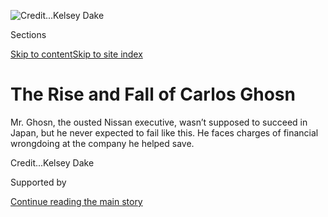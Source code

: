 <div id="app">

<div>

<div>

<div>

</div>

<div data-aria-hidden="false">

<div id="site-content" data-role="main">

<div>

<div class="css-1aor85t" style="opacity:0.000000001;z-index:-1;visibility:hidden">

<div class="css-1hqnpie">

<div class="css-epjblv">

<span class="css-17xtcya">[Business](/section/business)</span><span class="css-x15j1o">|</span><span class="css-fwqvlz">The
Rise and Fall of Carlos
Ghosn</span>

</div>

<div class="css-k008qs">

<div class="css-1iwv8en">

<span class="css-18z7m18"></span>

<div>

</div>

</div>

<span class="css-1n6z4y">https://nyti.ms/2Rq7kaX</span>

<div class="css-1705lsu">

<div class="css-4xjgmj">

<div class="css-4skfbu" data-role="toolbar" data-aria-label="Social Media Share buttons, Save button, and Comments Panel with current comment count" data-testid="share-tools">

  - 
  - 
  - 
  - 
    
    <div class="css-6n7j50">
    
    </div>

  - 
  - 

</div>

</div>

</div>

</div>

</div>

</div>

<div id="NYT_TOP_BANNER_REGION" class="css-11qgg8s">

</div>

<div id="fullBleedHeaderContent">

<div class="css-n4ws9g">

![<span class="css-cnj6d5 e1z0qqy90" itemprop="copyrightHolder"><span class="css-1ly73wi e1tej78p0">Credit...</span><span><span>Kelsey
Dake</span></span></span>](https://static01.nyt.com/images/2018/12/31/business/31ghosn-print-illo/merlin_148535898_66890dc1-8036-4526-886c-349e06968891-articleLarge.jpg?quality=75&auto=webp&disable=upscale)

</div>

<div class="css-a3jxye">

<div class="css-6cn7ki">

<div class="NYTAppHideMasthead css-1bcu9v6 e1suatyy0">

<div class="section css-1o1qe8k e1suatyy2">

<div class="css-cu5p7t er09x8g0">

<div class="css-6n7j50">

</div>

<span class="css-1dv1kvn">Sections</span>

[Skip to content](#site-content)[Skip to site index](#site-index)

</div>

<div class="css-10698na e1huz5gh0">

</div>

</div>

</div>

<div class="css-1sojcmr ehdk2mb0">

# The Rise and Fall of Carlos Ghosn

</div>

Mr. Ghosn, the ousted Nissan executive, wasn’t supposed to succeed in
Japan, but he never expected to fail like this. He faces charges of
financial wrongdoing at the company he helped
save.

</div>

</div>

<div class="css-nwzfg5 e1gnum310">

<span class="css-1f9pvn2 business"></span><span class="css-cnj6d5 e1z0qqy90" itemprop="copyrightHolder"><span class="css-1ly73wi e1tej78p0">Credit...</span><span><span>Kelsey
Dake</span></span></span>

</div>

<div id="sponsor-wrapper" class="css-1hyfx7x">

<div id="sponsor-slug" class="css-19vbshk">

Supported by

</div>

[Continue reading the main
story](#after-sponsor)

<div id="sponsor" class="ad sponsor-wrapper" style="text-align:center;height:100%;display:block">

</div>

<div id="after-sponsor">

</div>

</div>

<div class="css-1wx1auc e1gnum311">

<div class="css-18e8msd">

<div class="css-vp77d3 epjyd6m0">

<div class="css-1baulvz">

By [<span class="css-1baulvz" itemprop="name">Amy
Chozick</span>](https://www.nytimes.com/by/amy-chozick) and
[<span class="css-1baulvz last-byline" itemprop="name">Motoko
Rich</span>](https://www.nytimes.com/by/motoko-rich)

</div>

</div>

  - Dec. 30,
    2018

  - 
    
    <div class="css-4xjgmj">
    
    <div class="css-d8bdto" data-role="toolbar" data-aria-label="Social Media Share buttons, Save button, and Comments Panel with current comment count" data-testid="share-tools">
    
      - 
      - 
      - 
      - 
        
        <div class="css-6n7j50">
        
        </div>
    
      - 
      - 
    
    </div>
    
    </div>

</div>

</div>

</div>

<div class="section meteredContent css-1r7ky0e" name="articleBody" itemprop="articleBody">

<div class="css-1fanzo5 StoryBodyCompanionColumn">

<div class="css-53u6y8">

[Carlos
Ghosn](https://www.nytimes.com/2020/01/02/business/carlos-ghosn-france-extradite.html)
was tired. At 64 years old, the chairman of an auto empire that spanned
several continents and included Nissan, Renault and Mitsubishi wasn’t
bouncing back from jet lag the way he used to. Melatonin wasn’t working
anymore, and he had bouts of insomnia, phoning his children in the
middle of the night or going on long walks around his Tokyo or Paris
neighborhood. He planned to retire soon, stepping back from spending his
life on an airplane, albeit a luxurious one paid for by
[Nissan](https://www.nytimes.com/2020/01/02/business/carlos-ghosn-france-extradite.html).

Last month, just before Thanksgiving weekend, [Mr.
Ghosn](https://www.nytimes.com/2020/01/02/business/carlos-ghosn-france-extradite.html)
headed to Tokyo to meet his youngest daughter and her boyfriend and
attend a board meeting. He was scheduled to land at Haneda Airport at 4
p.m.

The daughter, Maya Ghosn, 26, had spent most of her childhood in Japan
and wanted to introduce her boyfriend, Patrick, to her favorite places.
Bringing a boyfriend home is a common rite of passage, but a
particularly intimidating prospect when growing up Ghosn — a child of
one of the most romanticized and ruthless chief executives the global
business community has ever seen.

Ms. Ghosn had made a 7:30 dinner reservation at Jiro, the
Michelin-starred sushi counter hidden in a basement in the city’s Ginza
district.

</div>

</div>

<div class="css-1fanzo5 StoryBodyCompanionColumn">

<div class="css-53u6y8">

On the tarmac in Beirut, Lebanon, Mr. Ghosn opened WhatsApp and texted
his four children on a group chain labeled “Game of Ghosns,” for his
favorite TV show, “Game of Thrones,” the bloody HBO drama about
dynasties under siege. “On my way to Tokyo\! Love you guys\!” Mr. Ghosn
texted as his jet lifted off.

</div>

</div>

<div class="css-79elbk" data-testid="photoviewer-wrapper">

<div class="css-z3e15g" data-testid="photoviewer-wrapper-hidden">

</div>

<div class="css-1a48zt4 ehw59r15" data-testid="photoviewer-children">

![<span class="css-16f3y1r e13ogyst0" data-aria-hidden="true">Police
officers outside the Tokyo jail where Carlos Ghosn, the former head of
Nissan, has been detained since his arrest in
November.</span><span class="css-cnj6d5 e1z0qqy90" itemprop="copyrightHolder"><span class="css-1ly73wi e1tej78p0">Credit...</span><span>Carl
Court/Getty
Images</span></span>](https://static01.nyt.com/images/2018/12/31/business/31ghosn-01/merlin_148370886_69c244a2-efa1-494a-8b89-94c09ba57217-articleLarge.jpg?quality=75&auto=webp&disable=upscale)

</div>

</div>

<div class="css-1fanzo5 StoryBodyCompanionColumn">

<div class="css-53u6y8">

He never made it to dinner.

On Nov. 19, Japanese prosecutors surrounded Mr. Ghosn’s Gulfstream after
its arrival and arrested him on allegations that for years he had
withheld millions of dollars in income from Nissan’s financial filings.

Ms. Ghosn was staying at her father’s corporate apartment, and when he
didn’t show up she checked with his longtime driver at Nissan, who
assured her his flight had probably been delayed. She texted: “Hey, just
heard your flight got delayed. Please let me know when you land, worried
about you.”

*\[Breaking a silence,* *[Mr. Ghosn’s daughters
said](https://www.nytimes.com/2018/12/29/business/carlos-ghosn-nissan-children.html)*
*they suspected that the charges against him were part of a revolt
within Nissan.\]*

</div>

</div>

<div class="css-1fanzo5 StoryBodyCompanionColumn">

<div class="css-53u6y8">

Exhausted from jet lag, she took a nap. Patrick woke her when he saw a
tweet about Mr. Ghosn’s arrest. “I was in shock,” she said in an
interview.

Minutes later, the doorbell rang. Two Japanese men in black suits
slipped off their shoes to enter the two-bedroom apartment and showed
Ms. Ghosn a brief note in English.

“There is a case against your father,” it read, according to Ms. Ghosn’s
account. “The Tokyo judge has warranted us access to search the house.
We need a witness. Thank you for cooperating.”

Fifteen men, also in suits, followed. They locked the front door, told
Ms. Ghosn that they were prosecutors, warned the couple not to use their
phones and suggested that they might tap the apartment. They rummaged
through Mr. Ghosn’s drawers, studying family photos, Maya’s 10th-grade
report card, personal letters, her parents’ divorce
papers.

</div>

</div>

<div class="css-79elbk" data-testid="photoviewer-wrapper">

<div class="css-z3e15g" data-testid="photoviewer-wrapper-hidden">

</div>

<div class="css-1a48zt4 ehw59r15" data-testid="photoviewer-children">

<div class="css-1xdhyk6 erfvjey0">

<span class="css-1ly73wi e1tej78p0">Image</span>

<div class="css-zjzyr8">

<div data-testid="lazyimage-container" style="height:284.84444444444443px">

</div>

</div>

</div>

<span class="css-16f3y1r e13ogyst0" data-aria-hidden="true">Mr. Ghosn
with two of his four children: his daughters Maya, center, and Nadine.
Maya Ghosn said that “inside, I was shaking” when investigators searched
her father’s corporate
apartment.</span><span class="css-cnj6d5 e1z0qqy90" itemprop="copyrightHolder"><span class="css-1ly73wi e1tej78p0">Credit...</span><span>Ghosn
Family</span></span>

</div>

</div>

<div class="css-1fanzo5 StoryBodyCompanionColumn">

<div class="css-53u6y8">

“I wanted my dad to know that in this situation I was polite and handled
it maturely, and I didn’t want to give them any reason to feel satisfied
by an ounce of despair in my eyes,” Ms. Ghosn said. “But inside, I was
shaking. I couldn’t stand up. I had to hold the wall.”

Six and a half hours later, at 11:30 p.m., the men left.

Worried that anything they said was being recorded, Ms. Ghosn and her
boyfriend went into the bathroom, climbed into the shower fully clothed,
turned on the water and whispered about what to do next. She called her
siblings to figure out how to tackle Japan’s labyrinthine legal system.

</div>

</div>

<div class="css-1fanzo5 StoryBodyCompanionColumn">

<div class="css-53u6y8">

Told by the authorities that she was forbidden to contact her father,
Ms. Ghosn waited at the apartment for nearly two days until an American
lawyer working for her family called.

“We got very clear instructions to leave as soon as possible for fear of
being detained or interrogated to extort my dad,” she said. “So we got
on the first flight out.”

## ‘A Person Who Was Above the Clouds’

Carlos Ghosn wasn’t supposed to succeed in Japan, but he wasn’t supposed
to fail like this. He first made headlines in 1999 when, in a nation
known for its distrust of outsiders, Mr. Ghosn, a brash Brazilian-born
and Lebanese- and French-educated engineer, showed up in sunglasses and
a pinstripe suit with plans to carry out an American-style restructuring
of a failing Nissan. The Japanese carmaker had $35 billion in debt,
provided lifetime employment to a bloated work force and produced a
fleet of the kind of cars you’d dread getting at the rental counter.

Mr. Ghosn, then 45 and a vice president at Renault, had helped oversee a
turnaround at the middling French automaker, which had agreed to spend
$5.4 billion to buy a 36.8 percent stake in Nissan Motors.

John Casesa, then a top auto analyst at Merrill Lynch, advised Mr. Ghosn
to rent a house in Tokyo rather than buy one.

“The widely held consensus was that he would fail, that Nissan wasn’t
worth saving and it couldn’t be done,” Mr. Casesa said.

At the time, Bob Lutz, the loquacious vice chairman of General Motors,
[assessed the deal this
way](https://www.cnbc.com/2018/11/20/ghosn-scandal-could-trigger-crises-for-nissan-renault-mitsubishi.html):
Renault would be better off “taking $5 billion, putting it on a barge
and sinking it in the middle of the ocean.”

</div>

</div>

<div class="css-1fanzo5 StoryBodyCompanionColumn">

<div class="css-53u6y8">

But Mr. Ghosn, with his severe black eyebrows and puffed chest, was
undeterred. He closed factories, slashed suppliers, laid off 14 percent
of the work force and invested in design. Six years later, Nissan had
surpassed Honda to become Japan’s No. 2 automaker, its market
capitalization had quintupled and its operating margin had risen
tenfold. Altima sedans, Titan pickup trucks and Murano S.U.V.s made
Nissan a major player in the United States market — an achievement that
Wall Street once deemed impossible.

By the early 2000s, Mr. Ghosn was head of the Renault-Nissan alliance
and the first person to simultaneously serve as chief executive of two
Fortune Global 500 companies, the type of chief executive who even if
you didn’t know how to pronounce his name (rhymes with phone), you’d
know his
products.

</div>

</div>

<div class="css-79elbk" data-testid="photoviewer-wrapper">

<div class="css-z3e15g" data-testid="photoviewer-wrapper-hidden">

</div>

<div class="css-1a48zt4 ehw59r15" data-testid="photoviewer-children">

<div class="css-1xdhyk6 erfvjey0">

<span class="css-1ly73wi e1tej78p0">Image</span>

<div class="css-zjzyr8">

<div data-testid="lazyimage-container" style="height:262.93333333333334px">

</div>

</div>

</div>

<span class="css-16f3y1r e13ogyst0" data-aria-hidden="true">Emperor
Akihito greeting Mr. Ghosn at a garden party at Akasaka Palace in 2004.
That year, Mr. Ghosn became the first foreign business leader to receive
a Blue Ribbon Medal from the
emperor.</span><span class="css-cnj6d5 e1z0qqy90" itemprop="copyrightHolder"><span class="css-1ly73wi e1tej78p0">Credit...</span><span>Toru
Yamanaka/Agence France-Presse — Getty Images</span></span>

</div>

</div>

<div class="css-1fanzo5 StoryBodyCompanionColumn">

<div class="css-53u6y8">

The enigmatic “gaijin” (as foreigners are called in Japan) had achieved
a status bestowed on only a handful of chief executives, akin, at least
in Japan, to Steve Jobs, Warren E. Buffett or Elon Musk. Paparazzi
swarmed. Fans asked for autographs. Japanese businessmen, eager to
emulate the Nissan chief, inquired where Mr. Ghosn had bought his
rectangular sunglasses and custom suits.

In 2004, Emperor Akihito awarded Mr. Ghosn a Blue Ribbon Medal for his
extraordinary contributions, making him the first foreign business
leader to receive the honor. A manga comic book, “[The True Story of
Carlos
Ghosn](https://www.archynety.com/business/when-carlos-ghosn-was-a-manga-hero/),”
heralded a shadowy hero from a faraway land. Lebanon put Mr. Ghosn’s
face [on a postage
stamp](https://www.cnn.com/2018/11/23/business/carlos-ghosn-lebanon-icon/index.html).

But even as many in Nissan celebrated the comeback, others scoffed at
Mr. Ghosn’s celebrity.

From the start, he faced distrust from the Japanese policymaking and
business establishment. The very idea of an outsider’s bringing
free-market capitalism to Japan’s quasi-socialist corporate culture
jabbed at historical wounds.

“When MacArthur came after World War II, the Japanese just surrendered
to his leadership,” a retired Nissan executive [told
Newsweek](https://www.newsweek.com/can-company-be-saved-167730).

</div>

</div>

<div class="css-1fanzo5 StoryBodyCompanionColumn">

<div class="css-53u6y8">

Mr. Ghosn pulled on a white jumpsuit to tour factory floors, but beyond
the photo ops, there were signs that his splashy — some would say
autocratic — presence was out of sync with modest Japanese culture. In
2004, Mr. Ghosn grazed a motorbike [while driving a
Porsche](https://www.autonews.com/article/20040209/REG/402090904/nissan-ceo-ghosn-in-accident-driving-porsche)
in the Roppongi area of Tokyo, a haven for moneyed foreigners. (The
couple on the bike had minor injuries.) The Japanese media groused that
Mr. Ghosn wasn’t driving a Nissan.

Then the man whose militant approach to cutting jobs (21,000, if you’re
counting) earned him the nickname “Le Cost Killer” spent more than $200
million for Nissan to be a sponsor of the Rio Olympics in 2016, [casting
himself in the Olympic torch
relay](https://www.pressreader.com/canada/national-post-latest-edition/20160809/282054801421333).
He hopped between homes paid for by Nissan. In 2017, he paid a Lebanese
artist and friend $888,000 to create a statue, “[Wheels of
Innovation](https://www.youtube.com/watch?v=mCLqEI8VURo),” for the
entrance of Nissan’s Yokohama headquarters. (Having a lavish second
wedding reception in Versailles the same year, with Marie
Antoinette-themed costumes and, [yes, lots of
cake](https://www.townandcountrymag.com/the-scene/weddings/a9634/versailles-wedding/),
did not help.)

“He was a person who was above the clouds,” said Yuichi Ishino, who
worked in Nissan’s finance department from 2002 to 2005. “No one dared
to say anything that would confront his opinions.”

The stickiest issue was always Mr. Ghosn’s pay.

In Japan, salarymen slave away at the kaisha (or company) with a sense
of communal pride almost as important as the salary. Last year, Mr.
Ghosn [made $16.9
million](https://www.reuters.com/article/us-nissan-ghosn-compensation-factbox/factbox-how-carlos-ghosns-pay-compares-with-other-top-auto-executives-idUSKCN1NS0P5)
($8.4 million from Renault, $6.5 million from Nissan and $2 million from
Mitsubishi). That’s nearly 11 times what the chairman of Toyota, the
world’s largest carmaker, earns but well below the $21.96 million paid
to Mary Barra, the chief executive of General Motors.

In 2008, the same year that Japanese law began requiring companies to
disclose directors’ pay in their annual reports, Nissan’s shareholders
voted to set an annual cap of about $27 million on compensation for all
board directors combined.

After that, Mr. Ghosn made the case to the public that he was underpaid
— instructing Nissan to hand out background materials reminding
investors and the news media that he made significantly less than his
counterparts at other global automakers.

At the company’s most [recent annual meeting, in
June](https://www.youtube.com/watch?v=kTL7yOit6U0&feature=youtu.be), Mr.
Ghosn stressed to shareholders that the company’s compensation policy
was “designed to reward performance and to attract, promote and retain
the best management talent in the auto industry.” He added that while
Nissan tried to reward senior management “competitively,” the company
remained “financially very disciplined.”

</div>

</div>

<div class="css-1fanzo5 StoryBodyCompanionColumn">

<div class="css-53u6y8">

Asked by the Financial Times that same month if he was overpaid, Mr.
Ghosn laughed. “You won’t have any C.E.O. say, ‘I’m overly
compensated,’” [he
said](https://www.ft.com/content/e3acccf2-6e20-11e8-92d3-6c13e5c92914).

Such brazenness rankled employees and the public in Japan.

“Even when a company is a global multinational company, it’s still
stamped by its country of origin and the place where it has its
headquarters,” said Sanford M. Jacoby, a professor of management at the
University of California, Los Angeles, who has studied Japanese
corporate culture. The Japanese, he said, put more weight “on
egalitarian policies of government and pay and other things.”

In France, where the government owns a 15 percent stake in Renault,
shareholders have also taken issue with Mr. Ghosn’s pay. “We believe
that anyone making 240 times more than the minimum pay of his employees
is out of control,” said Pierre-Henri Leroy, the head of Proxinvest, a
French shareholder advisory group.

In October, a whistle-blower inside Nissan said he had evidence that Mr.
Ghosn had been instructing Greg Kelly, a top aide and a board member,
and a small group of confidants at Nissan to effectively create two
salary pots for Mr. Ghosn’s
compensation.

</div>

</div>

<div class="css-79elbk" data-testid="photoviewer-wrapper">

<div class="css-z3e15g" data-testid="photoviewer-wrapper-hidden">

</div>

<div class="css-1a48zt4 ehw59r15" data-testid="photoviewer-children">

<div class="css-1xdhyk6 erfvjey0">

<span class="css-1ly73wi e1tej78p0">Image</span>

<div class="css-zjzyr8">

<div data-testid="lazyimage-container" style="height:276.46666666666664px">

</div>

</div>

</div>

<span class="css-16f3y1r e13ogyst0" data-aria-hidden="true">Hiroto
Saikawa, whom Mr. Ghosn mentored and chose to succeed him as Nissan’s
chief executive, at a news conference after the
arrest.</span><span class="css-cnj6d5 e1z0qqy90" itemprop="copyrightHolder"><span class="css-1ly73wi e1tej78p0">Credit...</span><span>Christopher
Jue/EPA, via Shutterstock</span></span>

</div>

</div>

<div class="css-1fanzo5 StoryBodyCompanionColumn">

<div class="css-53u6y8">

One pot would be paid in the current year and reported in the company’s
annual report and securities filings. Another amount would be designated
to be paid out after Mr. Ghosn left Nissan, according to a person
familiar with Nissan’s internal investigation. The whistle-blower’s
findings were sent to Hiroto Saikawa, the company’s chief executive, and
an internal auditor.

Nissan went to prosecutors with allegations that Mr. Ghosn, working
directly with Mr. Kelly, who was once the head of human resources at
Nissan, had underreported his income from 2009 to 2017, according to a
person with knowledge of the internal investigation. Nissan’s
investigation found that the underreporting had occurred when some of
the compensation, though committed, was deferred and not reported in
securities filings.

</div>

</div>

<div class="css-1fanzo5 StoryBodyCompanionColumn">

<div class="css-53u6y8">

Nissan also told prosecutors that it had evidence Mr. Ghosn and Mr.
Kelly developed plans to pay Mr. Ghosn a further $124 million in cash
and other financial instruments, some as compensation for a future
advisory position for Mr. Ghosn.

Hari Nada, a Nissan executive and confidant of Mr. Kelly’s, sent a
private jet to fly him from Nashville to Tokyo for the same board
meeting that Mr. Ghosn planned to attend. The two men were arrested
hours apart. Mr. Kelly’s family said Mr. Nada had assured him that he
would be back in Nashville by Thanksgiving, in time for scheduled neck
surgery.

Nissan would not comment about the Kelly family’s statements about Mr.
Nada. Mr. Nada did not answer phone calls seeking comment.

Mr. Kelly was released on Christmas after his family cited his ill
health and posted bail of 70 million yen (about $640,000). His lawyer in
Nashville, Aubrey Harwell Jr., said his client denied wrongdoing. Mr.
Kelly and Mr. Ghosn “had conversations regarding legal ways they could
defer compensation,” Mr. Harwell said.

Mr. Ghosn, Mr. Kelly and Nissan itself all face charges they violated
financial reporting laws. The company’s board removed Mr. Ghosn and Mr.
Kelly as representative directors, positions with power to sign company
documents.

</div>

</div>

<div class="css-79elbk" data-testid="photoviewer-wrapper">

<div class="css-z3e15g" data-testid="photoviewer-wrapper-hidden">

</div>

<div class="css-1a48zt4 ehw59r15" data-testid="photoviewer-children">

<div class="css-1xdhyk6 erfvjey0">

<span class="css-1ly73wi e1tej78p0">Image</span>

<div class="css-zjzyr8">

<div data-testid="lazyimage-container" style="height:250.68888888888893px">

</div>

</div>

</div>

<span class="css-16f3y1r e13ogyst0" data-aria-hidden="true">Greg Kelly,
a top Nissan aide who was also charged in the investigation, was
released on bail last week because of ill
health.</span><span class="css-cnj6d5 e1z0qqy90" itemprop="copyrightHolder"><span class="css-1ly73wi e1tej78p0">Credit...</span><span>Kim
Kyung-Hoon/Reuters</span></span>

</div>

</div>

<div class="css-1fanzo5 StoryBodyCompanionColumn">

<div class="css-53u6y8">

Thirty-two days after Mr. Ghosn’s initial arrest, when his [release on
bail](https://www.nytimes.com/2019/03/04/world/asia/carlos-ghosn-bail-japan.html?module=inline)
appeared likely, the Japanese authorities rearrested him on new charges
that he shifted personal losses during the 2008 financial crisis
temporarily onto Nissan’s books. On Monday a court extended his
detention until Jan. 11.

</div>

</div>

<div class="css-1fanzo5 StoryBodyCompanionColumn">

<div class="css-53u6y8">

That Mr. Ghosn may have deceived regulators while enriching himself runs
afoul of cultural norms in Japan, where the public is more likely to
forgive corporate cover-ups when executives appear to be protecting the
company.

“Although you don’t see it written down, there is almost a social
consensus that ‘OK, you did your crime, but you did it for the
company,’” said Seijiro Takeshita, dean and professor at the School
of Management and Information at the University of Shizuoka.

Or as Jesper Koll, who has worked in Japan for decades as an economist
and is head of Japan for WisdomTree investments in Tokyo, said: “The one
thing that Japan does not want and would never tolerate is personal
greed.”

## ‘As the World Ghosns’

Mr. Ghosn’s longtime driver has been out of touch since shortly after
the arrest. The driver told the Ghosn children the day after their
father was detained that the Japanese authorities had found his car in
Tokyo. They tore up the leather seats and found only cat food.

Mr. Ghosn’s chief of staff, Frédérique Le Greves, who arrived in Tokyo
the same day as Mr. Ghosn, has not made any statement and returned to
France after she learned of the arrest, a person close to the Ghosn
family said.

Their silence is one of many plot twists in the corporate saga. A person
close to the family has started to call it “As the World Ghosns.”

Under Japanese law, only Mr. Ghosn’s Japanese lawyer and representatives
from the French, Brazilian and Lebanese Embassies have been allowed to
visit or talk to him.

</div>

</div>

<div class="css-1fanzo5 StoryBodyCompanionColumn">

<div class="css-53u6y8">

Mr. Ghosn’s allies view his incarceration, with no foreseeable chance
for bail, as revenge by Nissan (and, by extension, Japan) on a foreign
adversary. He lives in a 16-by-10-foot cell with a tatami mat, a toilet
in a corner and the lights always on, in the same facility that once
housed the [death-row
inmates](https://www.autonews.com/article/20181122/COPY01/311229975/ghosn-said-to-be-held-in-cold-detention-cell-as-misconduct-allegations-are-investigated)
who committed a deadly sarin attack on the Tokyo subway in 1995.

The frustration has led a few of Mr. Ghosn’s longtime friends in France
to some extreme and possibly culturally insensitive metaphors. Two of
them compared the meticulously planned surprise arrest to the 1941
attack on Pearl Harbor, which killed 2,400 Americans.

Mr. Ghosn’s children have learned from his visitors that he has lost
weight, at least 20 pounds. Prosecutors question him daily. Several
requests to the jail authorities for a mattress were denied, but a
Lebanese diplomat succeeded in getting him a thin cot and vitamin C
pills.

The books that Mr. Ghosn is reading in jail — including “When Things
Fall Apart,” by Pema Chodron; “Teachings of the Buddha,” by Jack
Kornfield; and “A Little Life,” a dark novel by Hanya Yanagihara — speak
to his state of mind. He has been denied other items, including family
photos, a pen and paper, dental floss (“He is a big flosser,” his
daughter Maya said) and an iPod Nano loaded with music by his favorite,
Phil Collins.

Mr. Ghosn’s defenders, largely in the business community, contend that
he is being treated harshly because he is a foreigner. They claim that
the latest charge, rooted in dealings from 2008, was beyond the statute
of limitations for Japanese citizens. According to Japanese law, the
statute is tied not to citizenship but to how much time the accused has
spent outside Japan.

His defenders also said Japanese executives at Takata and Toshiba, who
were embroiled in serious accounting scandals in 2014 and 2015, didn’t
receive the same harsh treatment or any jail time. (Three executives
from
[Olympus](https://www.nytimes.com/2011/11/10/business/global/corporate-japan-rocked-by-scandal-at-olympus.html?module=inline)
were detained for nearly six weeks in 2012 and convicted of accounting
fraud but served no prison time.)

“It seems really strategic. It’s a political fight,” said Ralph Jazzar,
a banker in Paris and Mr. Ghosn’s first cousin. He recited an expression
in French and then translated it: “He who wants to get rid of a great
dog pretends the dog has the plague.”

</div>

</div>

<div class="css-1fanzo5 StoryBodyCompanionColumn">

<div class="css-53u6y8">

Mr. Jazzar and Mr. Ghosn grew up together in a middle-class neighborhood
in Beirut. Mr. Ghosn, who was born in Rio de Janeiro, was 6 when his
Lebanese father moved the family to Beirut.

His sister, Claudine Bichara de Oliveira, said he was fascinated by cars
at an early age. She remembers him lying in the back seat of the family
car, “closing his eyes and guessing the kind of car just by hearing its
horn.”

From Lebanon, Mr. Ghosn went to Paris to attend France’s most
prestigious schools, Lycee Saint-Louis and the Ecole Polytechnique. And
then he worked his way up Michelin.

Whether in Lebanon or France, Mr. Ghosn always assumed the role of the
ambitious outsider. In 1989, he perfected his English and added America
to his résumé, soon becoming the chief executive of Michelin’s North
American operations. Mr. Ghosn moved his young family to Greenville,
S.C. He took a road trip to see the Grand Canyon, Las Vegas and Los
Angeles, studying the world’s largest tire market along the way.

If there was any community in which Mr. Ghosn seemed to finally fit, it
was the global elite, a coterie of chief executives and billionaire
philanthropists who have yachts in the south of France and standing
invitations to the World Economic Forum in Davos, Switzerland. (“If
Davos Were a Person, It Would Be Carlos Ghosn” was the headline of a
Bloomberg profile last year.) [Mr. Ghosn’s new wife,
Carole](https://www.nytimes.com/2020/01/07/business/carlos-ghosn-escape.html)
Nahas, persuaded him to take ski lessons at age
60.

</div>

</div>

<div class="css-79elbk" data-testid="photoviewer-wrapper">

<div class="css-z3e15g" data-testid="photoviewer-wrapper-hidden">

</div>

<div class="css-1a48zt4 ehw59r15" data-testid="photoviewer-children">

<div class="css-1xdhyk6 erfvjey0">

<span class="css-1ly73wi e1tej78p0">Image</span>

<div class="css-zjzyr8">

<div data-testid="lazyimage-container" style="height:257.77777777777777px">

</div>

</div>

</div>

<span class="css-16f3y1r e13ogyst0" data-aria-hidden="true">President
Emmanuel Macron of France, left, visiting a Renault factory with Mr.
Ghosn in early November. In 2015, Mr. Macron called Mr. Ghosn’s $8
million salary at Renault
“excessive.”</span><span class="css-cnj6d5 e1z0qqy90" itemprop="copyrightHolder"><span class="css-1ly73wi e1tej78p0">Credit...</span><span>Pool
photo by Etienne Laurent</span></span>

</div>

</div>

<div class="css-1fanzo5 StoryBodyCompanionColumn">

<div class="css-53u6y8">

Mr. Ghosn’s unabashed globalism clashed with the current era of
inequality and off-with-their-heads isolationism. In 2015, Emmanuel
Macron, then the French finance minister, criticized Mr. Ghosn, calling
his $8 million salary at Renault “excessive.” Early this year, an
auditor at Nissan began investigating the homes that a company
subsidiary had bought for Mr. Ghosn’s personal use, according to a
person with knowledge of the investigation.

</div>

</div>

<div class="css-1fanzo5 StoryBodyCompanionColumn">

<div class="css-53u6y8">

In an internal investigation, Nissan learned that a subsidiary set up in
the Netherlands ostensibly to fund venture capital investments had been
used to buy or rent corporate properties that Mr. Ghosn lived in when he
traveled, according to a person familiar with the investigation. Nissan
had invested 73 million euros (currently equivalent to about $83
million) in the venture, known as Zi-A, and Mr. Kelly was put in charge
of it.

In addition to a 5,400-square-foot flat in Paris’s elegant 16th
arrondissement, Zi-A bought an apartment in Rio in 2011 for $6 million.
(The Ghosn family planned to spend Christmas there this year with his
ailing mother.) In Beirut, there is a salmon-hued mansion on a
tree-lined street that Zi-A paid $8.75 million for in 2012, followed by
$6 million in renovations and furnishings, according to a person briefed
on Nissan’s investigation.

Mr. Ghosn’s family said Nissan had known about the homes. “Over 19
years, the company put these things in place to maximize his
productivity,” his eldest child, Caroline Ghosn, 31, said in an
interview.

Mr. Ghosn hasn’t been charged with any illegal activity related to his
corporate residences. Caroline Ghosn said media accounts about the homes
were part of Nissan’s and Japanese prosecutors’ efforts to “muddy the
waters” in a public-relations campaign against her father.

Nissan declined to comment, but a person familiar with its investigation
said the fact that the Dutch subsidiary was buying homes rather than
paying for car-related start-ups was among the red flags for internal
auditors. The person also pointed out that Nissan did not have
substantial operations in Beirut, the location of one of the disputed
homes.

## ‘What Have You Done for Us Lately?’

“Do not take this as a coup d’état,” Mr. Saikawa, the current chief
executive of Nissan, whom Mr. Ghosn had mentored, told reporters hours
after the arrest.

Mr. Saikawa said he felt “strong anger and despair” over Nissan’s
findings, but analysts and investors closely watching the company
believed that complicated interpersonal dynamics were at play.

</div>

</div>

<div class="css-1fanzo5 StoryBodyCompanionColumn">

<div class="css-53u6y8">

Critics inside and outside Nissan had started to question whether Mr.
Ghosn’s star had faded. In recent years, sales had slowed. The
miraculous turnaround he orchestrated started to stall. One former
executive, who spoke on the condition of anonymity, summed up the new
sentiment spreading inside the company as “What have you done for us
lately?”

</div>

</div>

<div class="css-79elbk" data-testid="photoviewer-wrapper">

<div class="css-z3e15g" data-testid="photoviewer-wrapper-hidden">

</div>

<div class="css-1a48zt4 ehw59r15" data-testid="photoviewer-children">

<div class="css-1xdhyk6 erfvjey0">

<span class="css-1ly73wi e1tej78p0">Image</span>

<div class="css-zjzyr8">

<div data-testid="lazyimage-container" style="height:257.1333333333334px">

</div>

</div>

</div>

<span class="css-16f3y1r e13ogyst0" data-aria-hidden="true">Mr. Ghosn at
a Nissan plant in 2011. That year, he unveiled his Power 88 plan,
calling for Nissan to reach 8 percent profit margins and 8 percent
market share in the countries where it
operated.</span><span class="css-cnj6d5 e1z0qqy90" itemprop="copyrightHolder"><span class="css-1ly73wi e1tej78p0">Credit...</span><span>Reuters</span></span>

</div>

</div>

<div class="css-1fanzo5 StoryBodyCompanionColumn">

<div class="css-53u6y8">

Midway through a plan known as Power 88, which Mr. Ghosn unveiled to
much fanfare in 2011, it became clear that Nissan would fall short of
the ambitious targets he had set. He wanted Nissan to reach 8 percent
profit margins and 8 percent market share in the countries where it
operated. Dealers complained that they were losing money and that Mr.
Ghosn’s big incentives to buyers to meet his targets were eating into
their margins. They also grumbled that Nissan was selling too many
vehicles to rental companies that then would flood the secondary buyers’
market.

“They would sell cars in any manner and in any way without any regard
for what the long-term implications were,” said Steve Kalafer, chief
executive of a chain of auto dealerships in New Jersey. After 36 years
of owning a Nissan dealership, Mr. Kalafer said, he sold it two years
ago because he objected to Mr. Ghosn’s policies.

Mr. Ghosn’s daughters said that in the past few years he had started on
a succession plan to help cement his legacy and plan for his retirement.
Mr. Ghosn explored what he called a “reimagining of the alliance” that
would permanently bind Nissan and Renault. And he picked Mr. Saikawa,
his close confidant, to succeed him as chief executive.

“He is like Carlos Ghosn in many ways,” Patrick le Quément, a former
head of design at Renault, said of Mr. Saikawa. “Not much feeling.”

But as Mr. Ghosn sought to integrate Nissan’s operations more closely
with Renault, maybe connecting them permanently, the relationship was
getting shaky. Some Nissan executives, engineers and marketing staff
began to resent what they saw as Renault’s unfairly piggybacking on
Nissan’s technology, research and brand strength, according to three
former managerial employees.

</div>

</div>

<div class="css-1fanzo5 StoryBodyCompanionColumn">

<div class="css-53u6y8">

The French saw things another way, accusing Mr. Ghosn of favoring the
Japanese and Nissan and blocking Renault’s expansion into China, the
world’s largest car market, to clear the field for Nissan.

“We felt he was escaping us,” Mr. le Quément said. “A lot of decisions
were being taken that were to the detriment of Renault.”

Asked about merger discussions, a Nissan spokesman, Nicholas Maxfield,
said, “It is true that the ‘Alliance 2022’ six-year plan [announced last
year](https://www.alliance-2022.com/news/alliance-2022-announcement/)
calls for additional synergies and further convergence among member
companies in specific operational areas.”

</div>

</div>

<div class="css-79elbk" data-testid="photoviewer-wrapper">

<div class="css-z3e15g" data-testid="photoviewer-wrapper-hidden">

</div>

<div class="css-1a48zt4 ehw59r15" data-testid="photoviewer-children">

<div class="css-1xdhyk6 erfvjey0">

<span class="css-1ly73wi e1tej78p0">Image</span>

<div class="css-zjzyr8">

<div data-testid="lazyimage-container" style="height:290px">

</div>

</div>

</div>

<span class="css-16f3y1r e13ogyst0" data-aria-hidden="true">As tensions
at Nissan grew, Mr. Ghosn mused about retirement, his children said,
telling them that he hoped to teach, write history books and even learn
to play an ancient
flute.</span><span class="css-cnj6d5 e1z0qqy90" itemprop="copyrightHolder"><span class="css-1ly73wi e1tej78p0">Credit...</span><span>Ghosn
Family</span></span>

</div>

</div>

<div class="css-1fanzo5 StoryBodyCompanionColumn">

<div class="css-53u6y8">

As tensions grew, Mr. Ghosn mused about getting out. On his long walks
around Tokyo when he couldn’t sleep, he would pass an old man playing
the shakuhachi, an end-blown bamboo flute that dates to seventh-century
Japan. Mr. Ghosn told his children that in retirement he hoped to learn
how to play it. A Byzantine Empire buff, he said he also might write
history books or lecture M.B.A. students.

Then late in 2017, speculation spread that Mr. Ghosn and Mr. Saikawa’s
relationship had become strained after Nissan faced accusations that it
had been using uncertified technicians for vehicle inspections, leading
to a recall and [halts in
production](https://www.nytimes.com/2017/10/19/business/nissan-japan-suspends-production.html).
Mr. Ghosn left Mr. Saikawa to take the blame. As the new chief executive
offered a deeply apologetic bow, as is customary in Japan, and told a
voracious news media that the carmaker had “done something inexcusable,”
Mr. Ghosn was nowhere to be seen.

Caroline and Maya Ghosn used to joke that Nissan was the “very demanding
fifth child” in their family. To them, Mr. Saikawa’s statements (without
an apologetic bow) the night of their father’s arrest were proof that
his fall was akin to a palace coup.

</div>

</div>

<div class="css-1fanzo5 StoryBodyCompanionColumn">

<div class="css-53u6y8">

What doesn’t make sense to Mr. Ghosn’s friends and family is how the man
with a preternatural talent for seeing around every corner — whether
maneuvering through Japanese bureaucracy, managing French ministers or
designing a midsize S.U.V. — didn’t see this coming. Maybe, they
theorized, it was the jet lag and the 100 days a year he spent on an
airplane, and that old man with the flute whom he saw himself becoming.

Mr. Jazzar, his cousin, said Mr. Ghosn had failed, in the end, at the
“P.Y.A.” approach to management: Protect Your Ass.

“God only knows what is going on inside his head,” Mr. Jazzar said.

</div>

</div>

</div>

<div>

</div>

<div>

</div>

<div>

</div>

<div>

<div id="bottom-wrapper" class="css-1ede5it">

<div id="bottom-slug" class="css-l9onyx">

Advertisement

</div>

[Continue reading the main
story](#after-bottom)

<div id="bottom" class="ad bottom-wrapper" style="text-align:center;height:100%;display:block;min-height:90px">

</div>

<div id="after-bottom">

</div>

</div>

</div>

</div>

</div>

## Site Index

<div>

</div>

## Site Information Navigation

  - [© <span>2020</span> <span>The New York Times
    Company</span>](https://help.nytimes.com/hc/en-us/articles/115014792127-Copyright-notice)

<!-- end list -->

  - [NYTCo](https://www.nytco.com/)
  - [Contact
    Us](https://help.nytimes.com/hc/en-us/articles/115015385887-Contact-Us)
  - [Work with us](https://www.nytco.com/careers/)
  - [Advertise](https://nytmediakit.com/)
  - [T Brand Studio](http://www.tbrandstudio.com/)
  - [Your Ad
    Choices](https://www.nytimes.com/privacy/cookie-policy#how-do-i-manage-trackers)
  - [Privacy](https://www.nytimes.com/privacy)
  - [Terms of
    Service](https://help.nytimes.com/hc/en-us/articles/115014893428-Terms-of-service)
  - [Terms of
    Sale](https://help.nytimes.com/hc/en-us/articles/115014893968-Terms-of-sale)
  - [Site
    Map](https://spiderbites.nytimes.com)
  - [Help](https://help.nytimes.com/hc/en-us)
  - [Subscriptions](https://www.nytimes.com/subscription?campaignId=37WXW)

</div>

</div>

</div>

</div>
